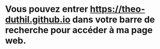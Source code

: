 # Vous pouvez entrer https://theo-duthil.github.io dans votre barre de recherche pour accéder à ma page web.
